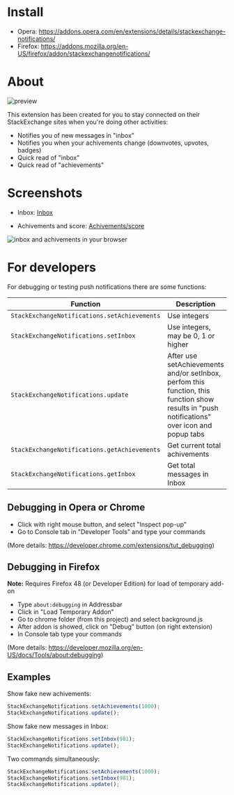 # Install

- Opera: https://addons.opera.com/en/extensions/details/stackexchange-notifications/
- Firefox: https://addons.mozilla.org/en-US/firefox/addon/stackexchangenotifications/

# About

![preview](http://i.stack.imgur.com/EM13u.png)

This extension has been created for you to stay connected on their StackExchange sites when you're doing other activities:

- Notifies you of new messages in "inbox"
- Notifies you when your achivements change (downvotes, upvotes, badges)
- Quick read of "inbox"
- Quick read of "achievements"

# Screenshots

- Inbox: [Inbox](http://i.stack.imgur.com/6FS0H.png)

- Achivements and score: [Achivements/score](http://i.stack.imgur.com/2LqNo.png)

![inbox and achivements in your browser](http://i.stack.imgur.com/YgDIV.png)

# For developers

For debugging or testing push notifications there are some functions:

| Function | Description |
| --- | --- |
| `StackExchangeNotifications.setAchievements` | Use integers |
| `StackExchangeNotifications.setInbox` | Use integers, may be 0, 1 or higher |
| `StackExchangeNotifications.update` | After use setAchievements and/or setInbox, perfom this function, this function show results in "push notifications" over icon and popup tabs |
| `StackExchangeNotifications.getAchievements` | Get current total achivements |
| `StackExchangeNotifications.getInbox` | Get total messages in Inbox |

## Debugging in Opera or Chrome

- Click with right mouse button, and select "Inspect pop-up"
- Go to Console tab in "Developer Tools" and type your commands

(More details: https://developer.chrome.com/extensions/tut_debugging)

## Debugging in Firefox

**Note:** Requires Firefox 48 (or Developer Edition) for load of temporary add-on

- Type `about:debugging` in Addressbar
- Click in "Load Temporary Addon"
- Go to chrome folder (from this project) and select background.js
- After addon is showed, click on "Debug" button (on right extension)
- In Console tab type your commands

(More details: https://developer.mozilla.org/en-US/docs/Tools/about:debugging)

## Examples

Show fake new achivements:

```javascript
StackExchangeNotifications.setAchievements(1000);
StackExchangeNotifications.update();
```

Show fake new messages in Inbox:

```javascript
StackExchangeNotifications.setInbox(981);
StackExchangeNotifications.update();
```

Two commands simultaneously:

```javascript
StackExchangeNotifications.setAchievements(1000);
StackExchangeNotifications.setInbox(981);
StackExchangeNotifications.update();
```

